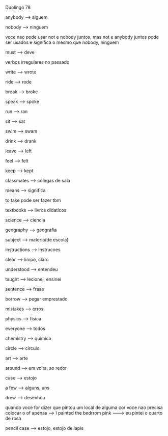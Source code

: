 <p>Duolingo 78</p>
<p>anybody --> alguem</p>
<p>nobody --> ninguem</p>
<p>voce nao pode usar not e nobody juntos, mas not e anybody juntos pode ser usados e significa o mesmo que nobody, ninguem</p>
<p>must --> deve</p>

<p>verbos irregulares no passado</p>
<p>write --> wrote</p>
<p>ride --> rode</p>
<p>break --> broke</p>
<p>speak --> spoke</p>
<p>run --> ran</p>
<p>sit --> sat</p>
<p>swim --> swam</p>
<p>drink --> drank</p>
<p>leave --> left</p>
<p>feel --> felt</p>
<p>keep --> kept</p>

<p>classmates --> colegas de sala</p>
<p>means --> significa</p>
<p>to take pode ser fazer tbm</p>
<p>textbooks --> livros didaticos</p>
<p>science --> ciencia</p>
<p>geography --> geografia</p>
<p>subject --> materia(de escola)</p>
<p>instructions --> instrucoes</p>
<p>clear --> limpo, claro</p>
<p>understood --> entendeu</p>
<p>taught --> lecionei, ensinei</p>
<p>sentence --> frase</p>
<p>borrow --> pegar emprestado</p>
<p>mistakes --> erros</p>
<p>physics --> fisica</p>
<p>everyone --> todos</p>
<p>chemistry --> quimica</p>
<p>circle --> circulo</p>
<p>art --> arte</p>
<p>around --> em volta, ao redor</p>
<p>case --> estojo</p>
<p>a few --> alguns, uns</p>
<p>drew --> desenhou</p>

<p>quando voce for dizer que pintou um local de alguma cor voce nao precisa colocar o of apenas --> I painted the bedrrom pink ---> eu pintei o quarto de rosa</p>

<p>pencil case --> estojo, estojo de lapis</p>
